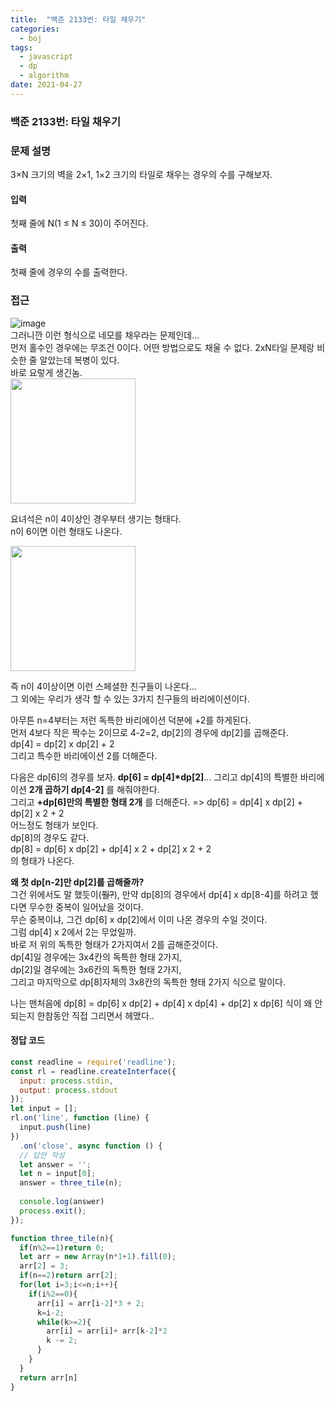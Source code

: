 ```yaml
---
title:  "백준 2133번: 타일 채우기"
categories: 
  - boj
tags:
  - javascript
  - dp
  - algorithm
date: 2021-04-27
---
```

### 백준 2133번: 타일 채우기

### 문제 설명 
3×N 크기의 벽을 2×1, 1×2 크기의 타일로 채우는 경우의 수를 구해보자.

#### 입력
첫째 줄에 N(1 ≤ N ≤ 30)이 주어진다.

#### 출력
첫째 줄에 경우의 수를 출력한다.
### 접근   
![image](https://user-images.githubusercontent.com/49264011/116238900-f3166500-a79c-11eb-90dd-eb8cc2b28ec4.png)   
그러니깐 이런 형식으로 네모를 채우라는 문제인데...   
먼저 홀수인 경우에는 무조건 0이다. 어떤 방법으로도 채울 수 없다.
2xN타일 문제랑 비슷한 줄 알았는데 복병이 있다.   
바로 요렇게 생긴놈.   
<img src = "https://user-images.githubusercontent.com/49264011/116239175-4e485780-a79d-11eb-952f-0870f438a457.png" width="200px">   

요녀석은 n이 4이상인 경우부터 생기는 형태다.   
n이 6이면 이런 형태도 나온다.   

<img src = "https://user-images.githubusercontent.com/49264011/116239380-8780c780-a79d-11eb-99d8-a90339bd680e.png" width="200px">   

즉 n이 4이상이면 이런 스페셜한 친구들이 나온다...   
그 외에는 우리가 생각 할 수 있는 3가지 친구들의 바리에이션이다.   

아무튼 n=4부터는 저런 독특한 바리에이션 덕분에 +2를 하게된다.   
먼저 4보다 작은 짝수는 2이므로 4-2=2, dp[2]의 경우에 dp[2]를 곱해준다.   
dp[4] = dp[2] x dp[2] + 2   
그리고 특수한 바리에이션 2를 더해준다.   
   
   다음은 dp[6]의 경우를 보자.
**dp[6] = dp[4]*dp[2]**...  그리고 dp[4]의 특별한 바리에이션 **2개 곱하기 dp[4-2]** 를 해줘야한다.   
그리고 **+dp[6]만의 특별한 형태 2개** 를 더해준다.
=> dp[6] = dp[4] x dp[2] + dp[2] x 2 + 2   
어느정도 형태가 보인다.   
dp[8]의 경우도 같다.   
dp[8] = dp[6] x dp[2] + dp[4] x 2 + dp[2] x 2 + 2   
의 형태가 나온다.   

**왜 첫 dp[n-2]만 dp[2]를 곱해줄까?**   
그건 위에서도 말 했듯이(~~뭘?~~), 만약 dp[8]의 경우에서 dp[4] x dp[8-4]를 하려고 했다면 무수한 중복이 일어났을 것이다.   
무슨 중복이냐, 그건 dp[6] x dp[2]에서 이미 나온 경우의 수일 것이다.   
그럼 dp[4] x 2에서 2는 무었일까.   
바로 저 위의 독특한 형태가 2가지여서 2를 곱해준것이다.   
dp[4]일 경우에는 3x4칸의 독특한 형태 2가지,   
dp[2]일 경우에는 3x6칸의 독특한 형태 2가지,   
그리고 마지막으로 dp[8]자체의 3x8칸의 독특한 형태 2가지 식으로 말이다.   

나는 맨처음에 dp[8] = dp[6] x dp[2] + dp[4] x dp[4] + dp[2] x dp[6] 식이 왜 안되는지 한참동안 직접 그리면서 헤맸다..


#### 정답 코드
```js
const readline = require('readline');
const rl = readline.createInterface({
  input: process.stdin,
  output: process.stdout
});
let input = [];
rl.on('line', function (line) {
  input.push(line)
})
  .on('close', async function () {
  // 답안 작성
  let answer = '';
  let n = input[0];
  answer = three_tile(n);
  
  console.log(answer)
  process.exit();
});

function three_tile(n){
  if(n%2==1)return 0;
  let arr = new Array(n*1+1).fill(0);
  arr[2] = 3;
  if(n==2)return arr[2];
  for(let i=3;i<=n;i++){
    if(i%2==0){
      arr[i] = arr[i-2]*3 + 2;
      k=i-2;      
      while(k>=2){        
        arr[i] = arr[i]+ arr[k-2]*2
        k -= 2;
      }
    } 
  }
  return arr[n]
}

```